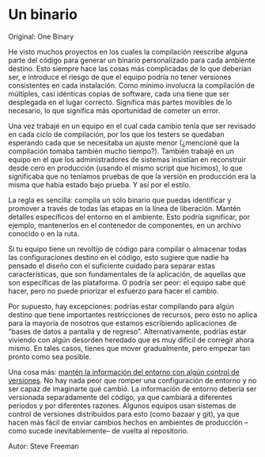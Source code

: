 # Un binario

Original: One Binary

He visto muchos proyectos en los cuales la compilación reescribe alguna
parte del código para generar un binario personalizado para cada
ambiente destino. Esto siempre hace las cosas más complicadas de lo que
deberían ser, e introduce el riesgo de que el equipo podría no tener
versiones consistentes en cada instalación. Como mínimo involucra la
compilación de múltiples, casi idénticas copias de software, cada una
tiene que ser desplegada en el lugar correcto. Significa más partes
movibles de lo necesario, lo que significa más oportunidad de cometer un
error.

Una vez trabajé en un equipo en el cual cada cambio tenía que ser
revisado en cada ciclo de compilación, por los que los testers se
quedaban esperando cada que se necesitaba un ajuste menor (¿mencioné que
la compilación tomaba también mucho tiempo?). También trabajé en un
equipo en el que los administradores de sistemas insistían en
reconstruir desde cero en producción (usando el mismo script que
hicimos), lo que significaba que no teníamos pruebas de que la versión
en producción era la misma que había estado bajo prueba. Y así por el
estilo.

La regla es sencilla: compila un sólo binario que puedas identificar y
promover a través de todas las etapas en la línea de liberación. Mantén
detalles específicos del entorno en el ambiente. Esto podría significar,
por ejemplo, mantenerlos en el contenedor de componentes, en un archivo
conocido o en la ruta.

Si tu equipo tiene un revoltijo de código para compilar o almacenar
todas las configuraciones destino en el código, esto sugiere que nadie
ha pensado el diseño con el suficiente cuidado para separar estas
características, que son fundamentales de la aplicación, de aquellas que
son específicas de las plataforma. O podría ser peor: el equipo sabe qué
hacer, pero no puede priorizar el esfuerzo para hacer el cambio.

Por supuesto, hay excepciones: podrías estar compilando para algún
destino que tiene importantes restricciones de recursos, pero esto no
aplica para la mayoría de nosotros que estamos escribiendo aplicaciones
de “bases de datos a pantalla y de regreso”. Alternativamente, podrías
estar viviendo con algún desorden heredado que es muy difícil de
corregir ahora mismo. En tales casos, tienes que mover gradualmente,
pero empezar tan pronto como sea posible.

Una cosa más: [mantén la información del entorno con algún control de
versiones](pon-todo-bajo-control-de-versiones). No hay nada peor que
romper una configuración de entorno y no ser capaz de imaginarte qué
cambió. La información de entorno debería ser versionada separadamente
del código, ya que cambiará a diferentes periodos y por diferentes
razones. Algunos equipos usan sistemas de control de versiones
distribuidos para esto (como bazaar y git), ya que hacen más fácil de
enviar cambios hechos en ambientes de producción –como sucede
inevitablemente– de vuelta al repositorio.

Autor: Steve Freeman